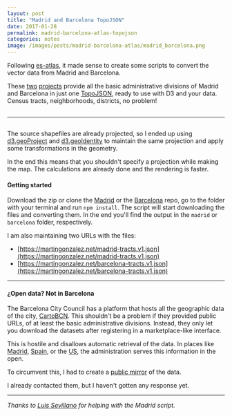 ```yaml
---
layout: post
title: "Madrid and Barcelona TopoJSON"
date: 2017-01-28
permalink: madrid-barcelona-atlas-topojson
categories: notes
image: /images/posts/madrid-barcelona-atlas/madrid_barcelona.png
---
```

Following [es-atlas](/es-atlas-spain-topojson), it made sense to create some scripts to convert the vector data from Madrid and Barcelona.

These [two](https://github.com/martgnz/madrid-atlas) [projects](https://github.com/martgnz/barcelona-atlas) provide all the basic administrative divisions of Madrid and Barcelona in just one [TopoJSON](https://github.com/topojson/topojson), ready to use with D3 and your data. Census tracts, neighborhoods, districts, no problem!

<a href="https://github.com/martgnz/madrid-atlas"><img class="img-responsive b-lazy m-t-2"  src="data:image/gif;base64,R0lGODlhAQABAAAAACH5BAEKAAEALAAAAAABAAEAAAICTAEAOw==" data-src="https://cloud.githubusercontent.com/assets/1236790/22272536/f742bd7a-e29a-11e6-8dd8-5f618b82acc5.png" /></a>

---

<a href="https://github.com/martgnz/barcelona-atlas"><img class="img-responsive b-lazy m-t-2"  src="data:image/gif;base64,R0lGODlhAQABAAAAACH5BAEKAAEALAAAAAABAAEAAAICTAEAOw==" data-src="https://cloud.githubusercontent.com/assets/1236790/22386529/ca66b7ae-e4d7-11e6-942b-19f83226bccc.png" /></a>

The source shapefiles are already projected, so I ended up using [d3.geoProject](https://github.com/d3/d3-geo-projection#geoproject) and [d3.geoIdentity](https://github.com/d3/d3-geo#geoIdentity) to maintain the same projection and apply some transformations in the geometry.

In the end this means that you shouldn't specify a projection while making the map. The calculations are already done and the rendering is faster. 

#### Getting started
Download the zip or clone the [Madrid](https://github.com/martgnz/madrid-atlas) or the [Barcelona](https://github.com/martgnz/barcelona-atlas) repo, go to the folder with your terminal and run `npm install`. The script will start downloading the files and converting them. In the end you'll find the output in the `madrid` or `barcelona` folder, respectively.

I am also maintaining two URLs with the files:

- [https://martingonzalez.net/madrid-tracts.v1.json](https://martingonzalez.net/madrid-tracts.v1.json)
- [https://martingonzalez.net/barcelona-tracts.v1.json](https://martingonzalez.net/barcelona-tracts.v1.json)

---
#### ¿Open data? Not in Barcelona

The Barcelona City Council has a platform that hosts all the geographic data of the city, [CartoBCN](http://w20.bcn.cat/cartobcn/). This shouldn't be a problem if they provided public URLs, of at least the basic administrative divisions. Instead, they only let you download the datasets after registering in a marketplace-like interface.

This is hostile and disallows automatic retrieval of the data. In places like [Madrid](https://github.com/martgnz/madrid-atlas/blob/master/prepublish#L9), [Spain](https://github.com/martgnz/es-atlas/blob/master/prepublish#L12), or the [US](https://github.com/topojson/us-atlas/blob/master/prepublish#L7), the administration serves this information in the open.

To circumvent this, I had to create a [public mirror](https://github.com/martgnz/bcn-shp-zip) of the data.

I already contacted them, but I haven't gotten any response yet.

---

*Thanks to [Luis Sevillano](https://github.com/luissevillano) for helping with the Madrid script.*
